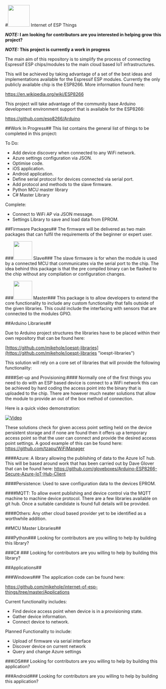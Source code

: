 #<img src="https://raw.githubusercontent.com/mikehole/internet-of-esp-things/master/Artwork/MasterDevice.png" width="70" height=70> Internet of ESP Things

**_NOTE:_ I am looking for contributors are you interested in helping grow this project?**

**_NOTE:_ This project is currently a work in progress**

The main aim of this repository is to simplify the process of connecting Espressif ESP chips/modules to the main cloud based IoT infrastructures. 

This will be achieved by taking advantage of a set of the best ideas and implementations available for the Espressif ESP modules. Currently the only publicly available chip is the ESP8266. More information found here:  

https://en.wikipedia.org/wiki/ESP8266

This project will take advantage of the community base Arduino development environment support that is available for the ESP8266:

https://github.com/esp8266/Arduino

##Work In Progress##
This list contains the general list of things to be completed in this project:

To Do:

- Add device discovery when connected to any WiFi network.
- Azure settings configuration via JSON.
- Optimise code.
- iOS application.
- Android application.
- Define serial protocol for devices connected via serial port.
- Add protocol and methods to the slave firmware.
- Python MCU master library
- C# Master Library
   

Complete: 

- Connect to WiFi AP via JSON message.
- Settings Library to save and load data from EPROM.

##Firmware Packages##
The firmware will be delivered as two main packages that can fulfil the requirements of the beginner or expert user.  

###<img src="https://raw.githubusercontent.com/mikehole/internet-of-esp-things/master/Artwork/SlaveDevice.png" width="60" height=60> Slave###
The slave firmware is for when the module is used by a connected MCU that communicates via the serial port to the chip. The idea behind this package is that the pre compiled binary can be flashed to the chip without any compilation or configuration changes.     

###<img src="https://raw.githubusercontent.com/mikehole/internet-of-esp-things/master/Artwork/MasterDevice.png" width="60" height=60> Master###
This package is to allow developers to extend the core functionality to include any custom functionality that falls outside of the given libraries. This could include the interfacing with sensors that are connected to the modules GPIO. 

##Arduino Libraries##

Due to Arduino project structures the libraries have to be placed within their own repository that can be found here:

[https://github.com/mikehole/ioespt-libraries](https://github.com/mikehole/ioespt-libraries "ioespt-libraries")

This solution will rely on a core set of libraries that will provide the following functionality:  

####Set-up and Provisioning:####
Normally one of the first things you need to do with an ESP based device is connect to a WiFi network this can be achieved by hard coding the access point into the binary that is uploaded to the chip. There are however much neater solutions that allow the module to provide an out of the box method of connection.

Here is a quick video demonstration:

[![Video](https://i.ytimg.com/vi/XckdOUQxJKE/3.jpg?time=1456500489407)](https://youtu.be/XckdOUQxJKE)

These solutions check for given access point setting held on the device persistent storage and if none are found then it offers up a temporary access point so that the user can connect and provide the desired access point settings. A good example of this can be found here: https://github.com/tzapu/WiFiManager 

####Azure: 
A library allowing the publishing of data to the Azure IoT hub. This will be based around work that has been carried out by Dave Glover that can be found here: https://github.com/gloveboxes/Arduino-ESP8266-Secure-Azure-IoT-Hub-Client

####Persistence: 
Used to save configuration data to the devices EPROM.


####MQTT:
To allow event publishing and device control via the MQTT machine to machine device protocol. There are a few libraries available on git hub. Once a suitable candidate is found full details will be provided.

####Others:
Any other cloud based provider yet to be identified as a worthwhile addition.

##MCU Master Libraries##

###Python###
Looking for contributors are you willing to help by building this library?

###C# ###
Looking for contributors are you willing to help by building this library?

##Applications##

###Windows###
The application code can be found here:

https://github.com/mikehole/internet-of-esp-things/tree/master/Applications

Current functionality includes:

- Find device access point when device is in a provisioning state.
- Gather device information.
- Connect device to network.

Planned Functionality to include:

- Upload of firmware via serial interface
- Discover device on current network
- Query and change Azure settings 



###iOS###
Looking for contributors are you willing to help by building this application?

###Android###
Looking for contributors are you willing to help by building this application?





